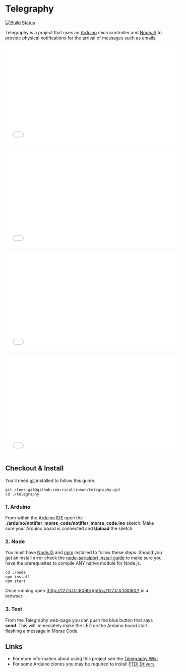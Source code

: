 # Telegraphy

[![Build Status](https://secure.travis-ci.org/ricallinson/telegraphy.png?branch=master)](http://travis-ci.org/ricallinson/telegraphy)

Telegraphy is a project that uses an [Arduino](http://www.arduino.cc/) microcontroller and [NodeJS](http://nodejs.org/) to provide physical notifications for the arrival of messages such as emails.

<p><iframe width="560" height="315" src="//www.youtube.com/embed/5QtnMulH1C8" frameborder="0" allowfullscreen></iframe></p>
<p><iframe width="560" height="315" src="//www.youtube.com/embed/L_SIijP4jLY" frameborder="0" allowfullscreen></iframe></p>
<p><iframe width="560" height="315" src="//www.youtube.com/embed/PD_9TsY_iCk" frameborder="0" allowfullscreen></iframe></p>
<p><iframe width="560" height="315" src="//www.youtube.com/embed/fEoVG6F8TBo" frameborder="0" allowfullscreen></iframe></p>

## Checkout & Install

You'll need [git](http://git-scm.com/) installed to follow this guide.

    git clone git@github.com:ricallinson/telegraphy.git
    cd ./telegraphy

### 1. Arduino

From within the [Arduino IDE](http://arduino.cc/en/main/software) open the __./arduino/notifier_morse_code/notifier_morse_code.ino__ sketch. Make sure your Arduino board is connected and __Upload__ the sketch.

### 2. Node

You must have [NodeJS](http://nodejs.org/) and [npm](https://npmjs.org/) installed to follow these steps. Should you get an install error check the [node-serialport install guide](https://github.com/voodootikigod/node-serialport#to-install) to make sure you have the prerequisites to compile ANY native module for Node.js.

    cd ./node
    npm install
    npm start

Once running open [http://127.0.0.1:8080/](http://127.0.0.1:8080/) in a browser.

### 3. Test

From the Telegraphy web-page you can push the blue button that says __send__. This will immediately make the LED on the Arduino board start flashing a message in Morse Code.

## Links

* For more information about using this project see the [Telegraphy Wiki](https://github.com/ricallinson/telegraphy/wiki/_pages)
* For some Arduino clones you may be required to install [FTDI Drivers](http://www.ftdichip.com/Drivers/VCP.htm)
